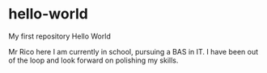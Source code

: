 # hello-world
My first repository
Hello World

Mr Rico here I am currently in school, pursuing a BAS in IT.
I have been out of the loop and look forward on polishing my skills.
